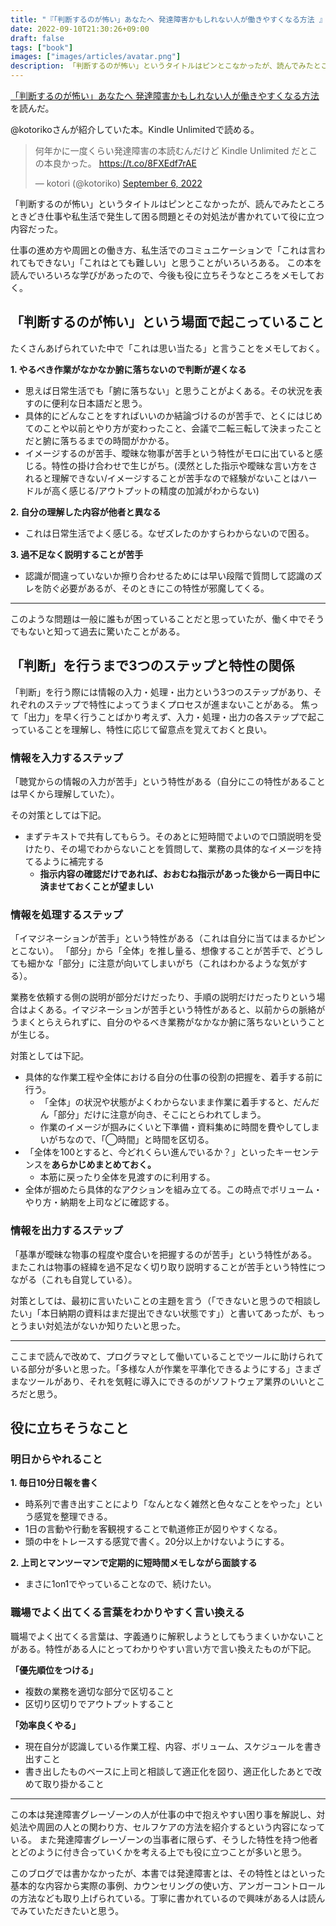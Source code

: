 ```yaml
---
title: "『「判断するのが怖い」あなたへ 発達障害かもしれない人が働きやすくなる方法 』を読んだ"
date: 2022-09-10T21:30:26+09:00
draft: false
tags: ["book"]
images: ["images/articles/avatar.png"]
description: 「判断するのが怖い」というタイトルはピンとこなかったが、読んでみたところときどき仕事や私生活で発生して困る問題とその対処法が書かれていて役に立つ内容だった。
---
```


[「判断するのが怖い」あなたへ 発達障害かもしれない人が働きやすくなる方法 ](https://www.amazon.co.jp/dp/B08CZSGQHV)を読んだ。

@kotorikoさんが紹介していた本。Kindle Unlimitedで読める。

<blockquote class="twitter-tweet"><p lang="ja" dir="ltr">何年かに一度くらい発達障害の本読むんだけど Kindle Unlimited だとこの本良かった。 <a href="https://t.co/8FXEdf7rAE">https://t.co/8FXEdf7rAE</a></p>&mdash; kotori (@kotoriko) <a href="https://twitter.com/kotoriko/status/1567079339916926977?ref_src=twsrc%5Etfw">September 6, 2022</a></blockquote> <script async src="https://platform.twitter.com/widgets.js" charset="utf-8"></script>

「判断するのが怖い」というタイトルはピンとこなかったが、読んでみたところときどき仕事や私生活で発生して困る問題とその対処法が書かれていて役に立つ内容だった。

仕事の進め方や周囲との働き方、私生活でのコミュニケーションで「これは言われてもできない」「これはとても難しい」と思うことがいろいろある。
この本を読んでいろいろな学びがあったので、今後も役に立ちそうなところをメモしておく。

## 「判断するのが怖い」という場面で起こっていること

たくさんあげられていた中で「これは思い当たる」と言うことをメモしておく。

**1. やるべき作業がなかなか腑に落ちないので判断が遅くなる**

- 思えば日常生活でも「腑に落ちない」と思うことがよくある。その状況を表すのに便利な日本語だと思う。
- 具体的にどんなことをすればいいのか結論づけるのが苦手で、とくにはじめてのことや以前とやり方が変わったこと、会議で二転三転して決まったことだと腑に落ちるまでの時間がかかる。
- イメージするのが苦手、曖昧な物事が苦手という特性がモロに出ていると感じる。特性の掛け合わせで生じがち。(漠然とした指示や曖昧な言い方をされると理解できない/イメージすることが苦手なので経験がないことはハードルが高く感じる/アウトプットの精度の加減がわからない)

**2. 自分の理解した内容が他者と異なる**

- これは日常生活でよく感じる。なぜズレたのかすらわからないので困る。

**3. 過不足なく説明することが苦手**

- 認識が間違っていないか擦り合わせるためには早い段階で質問して認識のズレを防ぐ必要があるが、そのときにこの特性が邪魔してくる。

***

このような問題は一般に誰もが困っていることだと思っていたが、働く中でそうでもないと知って過去に驚いたことがある。

## 「判断」を行うまで3つのステップと特性の関係

「判断」を行う際には情報の入力・処理・出力という3つのステップがあり、それぞれのステップで特性によってうまくプロセスが進まないことがある。
焦って「出力」を早く行うことばかり考えず、入力・処理・出力の各ステップで起こっていることを理解し、特性に応じて留意点を覚えておくと良い。

### 情報を入力するステップ

「聴覚からの情報の入力が苦手」という特性がある（自分にこの特性があることは早くから理解していた）。

その対策としては下記。

- まずテキストで共有してもらう。そのあとに短時間でよいので口頭説明を受けたり、その場でわからないことを質問して、業務の具体的なイメージを持てるように補完する
  - **指示内容の確認だけであれば、おおむね指示があった後から一両日中に済ませておくことが望ましい**

### 情報を処理するステップ

「イマジネーションが苦手」という特性がある（これは自分に当てはまるかピンとこない）。
「部分」から「全体」を推し量る、想像することが苦手で、どうしても細かな「部分」に注意が向いてしまいがち（これはわかるような気がする）。

業務を依頼する側の説明が部分だけだったり、手順の説明だけだったりという場合はよくある。イマジネーションが苦手という特性があると、以前からの脈絡がうまくとらえられずに、自分のやるべき業務がなかなか腑に落ちないということが生じる。

対策としては下記。

- 具体的な作業工程や全体における自分の仕事の役割の把握を、着手する前に行う。
  - 「全体」の状況や状態がよくわからないまま作業に着手すると、だんだん「部分」だけに注意が向き、そこにとらわれてしまう。
  - 作業のイメージが掴みにくいと下準備・資料集めに時間を費やしてしまいがちなので、「◯時間」と時間を区切る。
- 「全体を100とすると、今どれくらい進んでいるか？」といったキーセンテンスを**あらかじめまとめておく。**
  - 本筋に戻ったり全体を見渡すのに利用する。
- 全体が掴めたら具体的なアクションを組み立てる。この時点でボリューム・やり方・納期を上司などに確認する。

### 情報を出力するステップ

「基準が曖昧な物事の程度や度合いを把握するのが苦手」という特性がある。
またこれは物事の経緯を過不足なく切り取り説明することが苦手という特性につながる（これも自覚している）。

対策としては、最初に言いたいことの主題を言う（「できないと思うので相談したい」「本日納期の資料はまだ提出できない状態です」）と書いてあったが、もっとうまい対処法がないか知りたいと思った。

***

ここまで読んで改めて、プログラマとして働いていることでツールに助けられている部分が多いと思った。「多様な人が作業を平準化できるようにする」さまざまなツールがあり、それを気軽に導入にできるのがソフトウェア業界のいいところだと思う。

## 役に立ちそうなこと

### 明日からやれること

**1. 毎日10分日報を書く**

- 時系列で書き出すことにより「なんとなく雑然と色々なことをやった」という感覚を整理できる。
- 1日の言動や行動を客観視することで軌道修正が図りやすくなる。
- 頭の中をトレースする感覚で書く。20分以上かけないようにする。

**2. 上司とマンツーマンで定期的に短時間メモしながら面談する**
  
- まさに1on1でやっていることなので、続けたい。

### 職場でよく出てくる言葉をわかりやすく言い換える

職場でよく出てくる言葉は、字義通りに解釈しようとしてもうまくいかないことがある。特性がある人にとってわかりやすい言い方で言い換えたものが下記。

**「優先順位をつける」**

- 複数の業務を適切な部分で区切ること
- 区切り区切りでアウトプットすること

**「効率良くやる」**

- 現在自分が認識している作業工程、内容、ボリューム、スケジュールを書き出すこと
- 書き出したものベースに上司と相談して適正化を図り、適正化したあとで改めて取り掛かること

***

この本は発達障害グレーゾーンの人が仕事の中で抱えやすい困り事を解説し、対処法や周囲の人との関わり方、セルフケアの方法を紹介するという内容になっている。
また発達障害グレーゾーンの当事者に限らず、そうした特性を持つ他者とどのように付き合っていくかを考える上でも役に立つことが多いと思う。

このブログでは書かなかったが、本書では発達障害とは、その特性とはといった基本的な内容から実際の事例、カウンセリングの使い方、アンガーコントロールの方法なども取り上げられている。丁寧に書かれているので興味がある人は読んでみていただきたいと思う。
